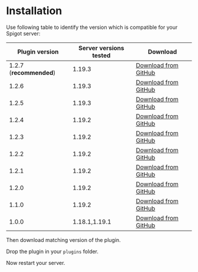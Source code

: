 # Installation

Use following table to identify the version which is compatible for your Spigot server:  

|Plugin version         |Server versions tested|Download                                                                                                     |
|-----------------------|----------------------|-------------------------------------------------------------------------------------------------------------|
|1.2.7 (**recommended**)|1.19.3                |[Download from GitHub](https://github.com/joestrhq/PostBox/releases/download/v1.2.7/postbox-1.2.7-shaded.jar)|
|1.2.6                  |1.19.3                |[Download from GitHub](https://github.com/joestrhq/PostBox/releases/download/v1.2.6/postbox-1.2.6-shaded.jar)|
|1.2.5                  |1.19.3                |[Download from GitHub](https://github.com/joestrhq/PostBox/releases/download/v1.2.5/postbox-1.2.5-shaded.jar)|
|1.2.4                  |1.19.2                |[Download from GitHub](https://github.com/joestrhq/PostBox/releases/download/v1.2.4/postbox-1.2.4-shaded.jar)|
|1.2.3                  |1.19.2                |[Download from GitHub](https://github.com/joestrhq/PostBox/releases/download/v1.2.3/postbox-1.2.3-shaded.jar)|
|1.2.2                  |1.19.2                |[Download from GitHub](https://github.com/joestrhq/PostBox/releases/download/v1.2.2/postbox-1.2.2-shaded.jar)|
|1.2.1                  |1.19.2                |[Download from GitHub](https://github.com/joestrhq/PostBox/releases/download/v1.2.1/postbox-1.2.1-shaded.jar)|
|1.2.0                  |1.19.2                |[Download from GitHub](https://github.com/joestrhq/PostBox/releases/download/v1.2.0/postbox-1.2.0-shaded.jar)|
|1.1.0                  |1.19.2                |[Download from GitHub](https://github.com/joestrhq/PostBox/releases/download/v1.1.0/postbox-1.1.0-shaded.jar)|
|1.0.0                  |1.18.1,1.19.1         |[Download from GitHub](https://github.com/joestrhq/PostBox/releases/download/v1.0.0/postbox-1.0.0-shaded.jar)|

Then download matching version of the plugin.  
  
Drop the plugin in your `plugins` folder.

Now restart your server.
